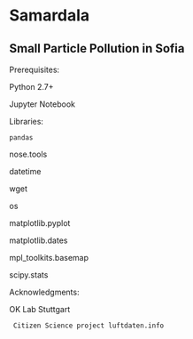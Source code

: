 # Samardala
## Small Particle Pollution in Sofia


Prerequisites:

Python 2.7+

Jupyter Notebook


Libraries:
  
	pandas
	
  nose.tools
	
  datetime
	
  wget
	
  os
	
  matplotlib.pyplot
	
  matplotlib.dates
	
  mpl_toolkits.basemap
	
  scipy.stats
	
  
	
  Acknowledgments:
	
  
   OK Lab Stuttgart 
   
	 Citizen Science project luftdaten.info

